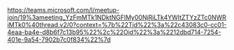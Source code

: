 
https://teams.microsoft.com/l/meetup-join/19%3ameeting_YzFmMTk1NDktNGFlMy00NjRiLTk4YWItZTYzZTc0NWRiMTk0%40thread.v2/0?context=%7b%22Tid%22%3a%22c43083c0-cc01-4eaa-ba4e-d8b6f7c13b95%22%2c%22Oid%22%3a%2212dbd714-7254-401e-9a54-7902b7c0f834%22%7d
